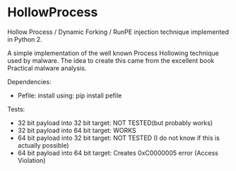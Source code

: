 HollowProcess
=============

Hollow Process / Dynamic Forking / RunPE injection technique implemented in Python 2.


A simple implementation of the well known Process Hollowing technique used by malware.
The idea to create this came from the excellent book Practical malware analysis.


Dependencies:

 - Pefile:
    install using: pip install pefile


Tests:
 - 32 bit payload into 32 bit target: NOT TESTED(but probably works)
 - 32 bit payload into 64 bit target: WORKS
 - 64 bit payload into 32 bit target: NOT TESTED (I do not know if this is actually possible)
 - 64 bit payload into 64 bit target: Creates 0xC0000005 error (Access Violation)

